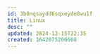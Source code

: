 ```yaml
---
id: 3b0nqsaydd6sqxeyde8wu1f
title: Linux
desc: ""
updated: 2024-12-15T22:35
created: 1642075206668
---
```



